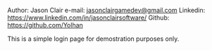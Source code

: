 Author: Jason Clair
e-mail: jasonclairgamedev@gmail.com
Linkedin: https://www.linkedin.com/in/jasonclairsoftware/
Github: https://github.com/Yolhan

This is a simple login page for demostration purposes only.